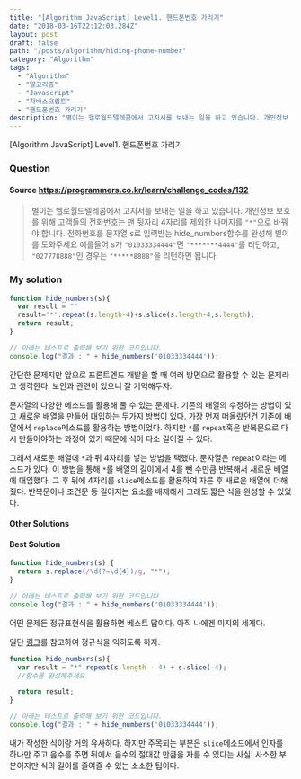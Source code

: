 ```yaml
---
title: "[Algorithm JavaScript] Level1. 핸드폰번호 가리기"
date: "2018-03-16T22:12:03.284Z"
layout: post
draft: false
path: "/posts/algorithm/hiding-phone-number"
category: "Algorithm"
tags:
  - "Algorithm"
  - "알고리즘"
  - "Javascript"
  - "자바스크립트"
  - "핸드폰번호 가리기"
description: "별이는 헬로월드텔레콤에서 고지서를 보내는 일을 하고 있습니다. 개인정보 보호를 위해 고객들의 전화번호는 맨 뒷자리 4자리를 제외한 나머지를 `*`으로 바꿔야 합니다. 전화번호를 문자열 s로 입력받는 hide_numbers함수를 완성해 별이를 도와주세요"
---
```


[Algorithm JavaScript] Level1. 핸드폰번호 가리기

### Question

#### Source https://programmers.co.kr/learn/challenge_codes/132

> 별이는 헬로월드텔레콤에서 고지서를 보내는 일을 하고 있습니다. 개인정보 보호를 위해 고객들의 전화번호는 맨 뒷자리 4자리를 제외한 나머지를 `"*"`으로 바꿔야 합니다.
> 전화번호를 문자열 s로 입력받는 hide_numbers함수를 완성해 별이를 도와주세요
> 예를들어 s가 `"01033334444"`면 `"*******4444"`를 리턴하고, `"027778888"`인 경우는 `"*****8888"`을 리턴하면 됩니다.

### My solution

```javascript
function hide_numbers(s){
  var result = ""
  result='*'.repeat(s.length-4)+s.slice(s.length-4,s.length);
  return result;
}

// 아래는 테스트로 출력해 보기 위한 코드입니다.
console.log("결과 : " + hide_numbers('01033334444'));
```

간단한 문제지만 앞으로 프론트엔드 개발을 할 때 여러 방면으로 활용할 수 있는 문제라고 생각한다. 보안과 관련이 있으니 잘 기억해두자.

문자열의 다양한 메소드를 활용해 풀 수 있는 문제다. 기존의 배열의 수정하는 방법이 있고 새로운 배열을 만들어 대입하는 두가지 방법이 있다. 가장 먼저 떠올랐던건 기존에 배열에서 ```replace```메소드를 활용하는 방법이었다. 하지만 ```*```를 ```repeat```혹은 반복문으로 다시 만들어야하는 과정이 있기 때문에 식이 다소 길어질 수 있다.

그래서 새로운 배열에 ```*```과 뒤 4자리를 넣는 방법을 택했다. 문자열은 ```repeat```이라는 메소드가 있다. 이 방법을 통해 ```*```를 배열의 길이에서 4를 뺀 수만큼 반복해서 새로운 배열에 대입했다. 그 후 뒤에 4자리를 ```slice```메소드를 활용하여 자른 후 새로운 배열에 더해줬다. 반복문이나 조건문 등 길어지는 요소를 배제해서 그래도 짧은 식을 완성할 수 있었다.

#### Other Solutions

#### Best Solution

```javascript
function hide_numbers(s) {
  return s.replace(/\d(?=\d{4})/g, "*");
}

// 아래는 테스트로 출력해 보기 위한 코드입니다.
console.log("결과 : " + hide_numbers('01033334444'));
```

어떤 문제든 정규표현식을 활용하면 베스트 답이다. 아직 나에겐 미지의 세계다.

일단 [링크](https://developer.mozilla.org/ko/docs/Web/JavaScript/Guide/%EC%A0%95%EA%B7%9C%EC%8B%9D)를 참고하여 정규식을 익히도록 하자.

```javascript
function hide_numbers(s){
  var result = "*".repeat(s.length - 4) + s.slice(-4);
  //함수를 완성해주세요

  return result;
}

// 아래는 테스트로 출력해 보기 위한 코드입니다.
console.log("결과 : " + hide_numbers('01033334444'));
```

내가 작성한 식이랑 거의 유사하다. 하지만 주목되는 부분은 ```slice```메소드에서 인자를 하나만 주고 음수를 주면 뒤에서 음수의 절대값 만큼을 자를 수 있다는 사실! 사소한 부분이지만 식의 길이를 줄여줄 수 있는 소소한 팁이다.






